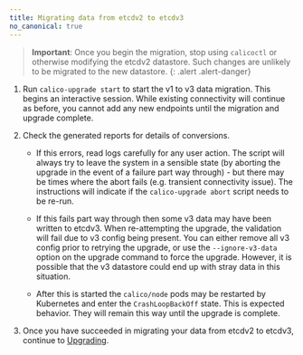 ```yaml
---
title: Migrating data from etcdv2 to etcdv3
no_canonical: true
---
```


> **Important**: Once you begin the migration, stop using `calicoctl` or 
> otherwise modifying the etcdv2 datastore. Such changes are unlikely to 
> be migrated to the new datastore.
{: .alert .alert-danger}

1. Run `calico-upgrade start` to start the v1 to v3 data migration. This begins 
   an interactive session. While existing connectivity will continue as before,
   you cannot add any new endpoints until the migration and upgrade complete.

1. Check the generated reports for details of conversions.

   - If this errors, read logs carefully for any user action.  The script will 
     always try to leave the system in a sensible state (by aborting the upgrade 
     in the event of a failure part way through) - but there may be times where 
     the abort fails (e.g. transient connectivity issue).  The instructions will 
     indicate if the `calico-upgrade abort` script needs to be re-run.

   - If this fails part way through then some v3 data may have been written to 
     etcdv3.  When re-attempting the upgrade, the validation will fail due to v3 
     config being present.  You can either remove all v3 config prior to retrying 
     the upgrade, or use the `--ignore-v3-data` option on the upgrade command to force 
     the upgrade. However, it is possible that the v3 datastore could end up with 
     stray data in this situation.
     
   - After this is started the `calico/node` pods may be restarted by Kubernetes and 
     enter the `CrashLoopBackOff` state. This is expected behavior. They will remain 
     this way until the upgrade is complete.

1. Once you have succeeded in migrating your data from etcdv2 to etcdv3, continue 
   to [Upgrading](/{{page.version}}/getting-started/kubernetes/upgrade/upgrade).